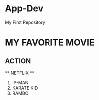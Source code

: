 # App-Dev
My First Repository
# MY FAVORITE MOVIE
## ACTION

** NETFLIX **
1. IP-MAN
2. KARATE KID
3. RAMBO
